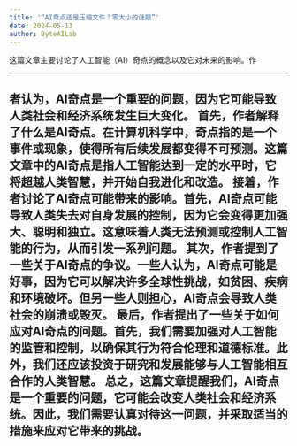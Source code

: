 ```yaml
---
title: '“AI奇点还是压缩文件？零大小的谜题”'
date: 2024-05-13
author: ByteAILab
---
```


这篇文章主要讨论了人工智能（AI）奇点的概念以及它对未来的影响。作

---
者认为，AI奇点是一个重要的问题，因为它可能导致人类社会和经济系统发生巨大变化。
首先，作者解释了什么是AI奇点。在计算机科学中，奇点指的是一个事件或现象，使得所有后续发展都变得不可预测。这篇文章中的AI奇点是指人工智能达到一定的水平时，它将超越人类智慧，并开始自我进化和改造。
接着，作者讨论了AI奇点可能带来的影响。首先，AI奇点可能导致人类失去对自身发展的控制，因为它会变得更加强大、聪明和独立。这意味着人类无法预测或控制人工智能的行为，从而引发一系列问题。
其次，作者提到了一些关于AI奇点的争议。一些人认为，AI奇点可能是好事，因为它可以解决许多全球性挑战，如贫困、疾病和环境破坏。但另一些人则担心，AI奇点会导致人类社会的崩溃或毁灭。
最后，作者提出了一些关于如何应对AI奇点的问题。首先，我们需要加强对人工智能的监管和控制，以确保其行为符合伦理和道德标准。此外，我们还应该投资于研究和发展能够与人工智能相互合作的人类智慧。
总之，这篇文章提醒我们，AI奇点是一个重要的问题，它可能会改变人类社会和经济系统。因此，我们需要认真对待这一问题，并采取适当的措施来应对它带来的挑战。
---

